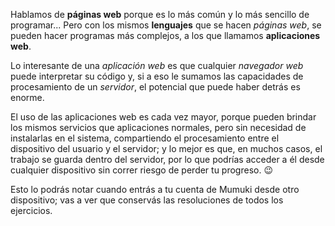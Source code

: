 Hablamos de **páginas web** porque es lo más común y lo más sencillo de programar... Pero con los mismos **lenguajes** que se hacen _páginas web_, se pueden hacer programas más complejos, a los que llamamos **aplicaciones web**.

Lo interesante de una _aplicación web_ es que cualquier _navegador web_ puede interpretar su código y, si a eso le sumamos las capacidades de procesamiento de un _servidor_, el potencial que puede haber detrás es enorme.

El uso de las aplicaciones web es cada vez mayor, porque pueden brindar los mismos servicios que aplicaciones normales, pero sin necesidad de instalarlas en el sistema, compartiendo el procesamiento entre el dispositivo del usuario y el servidor; y lo mejor es que, en muchos casos, el trabajo se guarda dentro del servidor, por lo que podrías acceder a él desde cualquier dispositivo sin correr riesgo de perder tu progreso. :wink:

Esto lo podrás notar cuando entrás a tu cuenta de Mumuki desde otro dispositivo; vas a ver que conservás las resoluciones de todos los ejercicios.
